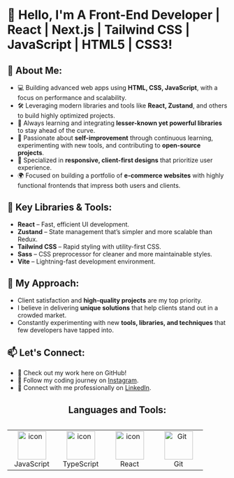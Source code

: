 














# 👋 Hello, I'm A Front-End Developer | React | Next.js | Tailwind CSS | JavaScript | HTML5 | CSS3!

## 🚀 About Me:
- 💻 Building advanced web apps using **HTML, CSS, JavaScript**, with a focus on performance and scalability.
- 🛠️ Leveraging modern libraries and tools like **React, Zustand**, and others to build highly optimized projects.
- 🧠 Always learning and integrating **lesser-known yet powerful libraries** to stay ahead of the curve.
- 🌟 Passionate about **self-improvement** through continuous learning, experimenting with new tools, and contributing to **open-source projects**.
- 🎨 Specialized in **responsive, client-first designs** that prioritize user experience.
- 🌍 Focused on building a portfolio of **e-commerce websites** with highly functional frontends that impress both users and clients.


## 🔧 Key Libraries & Tools:
- **React** – Fast, efficient UI development.
- **Zustand** – State management that’s simpler and more scalable than Redux.
- **Tailwind CSS** – Rapid styling with utility-first CSS.
- **Sass** – CSS preprocessor for cleaner and more maintainable styles.
- **Vite** – Lightning-fast development environment.

## 🎯 My Approach:
- Client satisfaction and **high-quality projects** are my top priority.
- I believe in delivering **unique solutions** that help clients stand out in a crowded market.
- Constantly experimenting with new **tools, libraries, and techniques** that few developers have tapped into.
  
## 📫 Let's Connect:
- 💼 Check out my work here on GitHub!
- 📸 Follow my coding journey on [Instagram](https://www.instagram.com/naee_m_72/?hl=en).
- 🔗 Connect with me professionally on [LinkedIn](https://www.linkedin.com/in/naeemraza313).

<h2 align="center">Languages and Tools:</h2>
<div style="display: flex; align-items: flex-start; align: center">
<table align="center">
  <tr>
    <td align="center" width="96">
        <img src="https://techstack-generator.vercel.app/js-icon.svg" alt="icon" width="65" height="65" />
      <br>JavaScript
    </td>
    <td align="center" width="96">
        <img src="https://techstack-generator.vercel.app/ts-icon.svg" alt="icon" width="65" height="65" />
      <br>TypeScript
    </td>
    <td align="center" width="96">
        <img src="https://techstack-generator.vercel.app/react-icon.svg" alt="icon" width="65" height="65" />
      <br>React
    </td>
    <td align="center" width="96">
        <img src="https://techstack-generator.vercel.app/github-icon.svg" width="65" height="65" alt="Git" />
      <br>Git
    </td>
  </tr>
</table>
</div>

